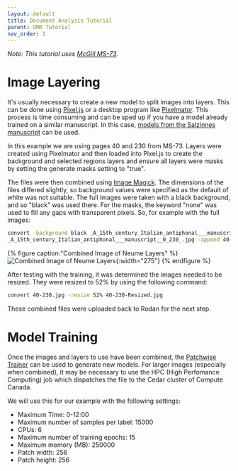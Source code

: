 ```yaml
---
layout: default
title: Document Analysis Tutorial
parent: OMR Tutorial
nav_order: 1
---
```


*Note: This tutorial uses [McGill MS-73](https://archive.org/details/McGillLibrary-rbsc_ms-medieval-073-18802).*

# Image Layering

It's usually necessary to create a new model to split images into layers.
This can be done using [Pixel.js](/overview/document-analysis#pixeljs) or a desktop program like [Pixelmator](http://www.pixelmator.com/).
This process is time consuming and can be sped up if you have a model already
trained on a similar manuscript.
In this case, [models from the Salzinnes manuscript](https://github.com/DDMAL/Calvo-classifier/tree/develop/Models/01-square-notation/02-three-pages-val-acc-20-epochs/models) can be used.

In this example we are using pages 40 and 230 from MS-73. Layers were created
using Pixelmator and then loaded into Pixel.js to create the background and
selected regions layers and ensure all layers were masks by setting the
generate masks setting to "true".

The files were then combined using [Image Magick](https://imagemagick.org).
The dimensions of the files differed slightly, so background values were
specified as the default of white was not suitable. The full images were
taken with a black background, and so "black" was used there. For the masks,
the keyword "none" was used to fill any gaps with transparent pixels.
So, for example with the full images:
```bash
convert -background black _A_15th_century_Italian_antiphonal___manuscript__0_40_.jpg \
_A_15th_century_Italian_antiphonal___manuscript__0_230_.jpg -append 40-230.jpg
```
{% figure caption:"Combined Image of Neume Layers" %}
![Combined Image of Neume Layers](/assets/40-230_Neumes.png){:width="275"}
{% endfigure %}

After testing with the training, it was determined the images needed to be
resized. They were resized to 52% by using the following command:
```bash
convert 40-230.jpg -resize 52% 40-230-Resized.jpg
```

These combined files were uploaded back to Rodan for the next step.

# Model Training

Once the images and layers to use have been combined, the [Patchwise Trainer](/overview/document-analysis#hpc-patchwise-trainer) can be used
to generate new models.
For larger images (especially when combined), it may
be necessary to use
the HPC (High Perfomance Computing) job which dispatches the file to
the Cedar cluster of Compute Canada.

We will use this for our example with the following settings:

* Maximum Time: 0-12:00
* Maximum number of samples per label: 15000
* CPUs: 6
* Maximum number of training epochs: 15
* Maximum memory (MB): 250000
* Patch width: 256
* Patch height: 256
